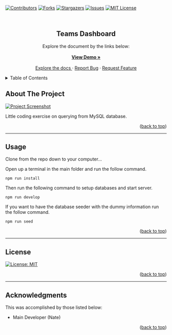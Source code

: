 <a name="readme-top"></a>

[![Contributors][contributors-shield]][contributors-url]
[![Forks][forks-shield]][forks-url]
[![Stargazers][stars-shield]][stars-url]
[![Issues][issues-shield]][issues-url]
[![MIT License][license-shield]][license-url]

<!-- PROJECT LOGO -->
<br />
<div align="center">
  <h2 align="center">Teams Dashboard</h2>

  <p align="center">
    Explore the document by the links below:
    <br />
    <br />
    <a href="https://teamsdashboard.herokuapp.com"><strong>View Demo »</strong></a>
    <br />
    <br />
    <a href="https://github.com/natenaranjo/teamsdashboard">Explore the docs </a>
    ·
    <a href="https://github.com/natenaranjo/teamsdashboard/issues">Report Bug</a>
    ·
    <a href="https://github.com/natenaranjo/teamsdashboard/issues">Request Feature</a>
  </p>
</div>



<!-- TABLE OF CONTENTS -->
<details>
  <summary>Table of Contents</summary>
  <ol>
    <li><a href="#about-the-project">About The Project</a></li>
    <li><a href="#usage">Usage</a></li>
    <li><a href="#contributing">Contributing</a></li>
    <li><a href="#license">License</a></li>
    <li><a href="#contact">Contact</a></li>
    <li><a href="#acknowledgments">Acknowledgments</a></li>
  </ol>
</details>



<!-- ABOUT THE PROJECT -->
## About The Project

[![Project Screenshot][project-screenshot-1]](https://github.com/natenaranjo/teamsdashboard)

Little coding exercise on querying from MySQL database.

<p align="right">(<a href="#readme-top">back to top</a>)</p>

---

<!-- USAGE EXAMPLES -->
## Usage

Clone from the repo down to your computer...

Open up a terminal in the main folder and run the follow command.

```npm run install```

Then run the following command to setup databases and start server.

```npm run develop```

If you want to have the database seeder with the dummy information run the follow command.

```npm run seed```


<p align="right">(<a href="#readme-top">back to top</a>)</p>

---

<!-- LICENSE -->
## License

[![License: MIT](https://img.shields.io/badge/License-MIT-yellow.svg)](https://opensource.org/licenses/MIT)

<p align="right">(<a href="#readme-top">back to top</a>)</p>

---


<!-- ACKNOWLEDGMENTS -->
## Acknowledgments

This was accomplished by those listed below:

- Main Developer (Nate)



<p align="right">(<a href="#readme-top">back to top</a>)</p>



<!-- MARKDOWN LINKS & IMAGES -->
<!-- https://www.markdownguide.org/basic-syntax/#reference-style-links -->
[contributors-shield]: https://img.shields.io/github/contributors/natenaranjo/teamsdashboard.svg?style=for-the-badge
[contributors-url]: https://github.com/natenaranjo/teamsdashboard/graphs/contributors
[forks-shield]: https://img.shields.io/github/forks/undefined/teamsdashboard.svg?style=for-the-badge
[forks-url]: https://github.com/natenaranjo/teamsdashboard/network/members
[stars-shield]: https://img.shields.io/github/stars/natenaranjo/teamsdashboard.svg?style=for-the-badge
[stars-url]: https://github.com/natenaranjo/teamsdashboard/stargazers
[issues-shield]: https://img.shields.io/github/issues/natenaranjo/teamsdashboard.svg?style=for-the-badge
[issues-url]: https://github.com/natenaranjo/teamsdashboard/issues
[license-shield]: https://img.shields.io/github/license/natenaranjo/teamsdashboard.svg?style=for-the-badge
[license-url]: https://github.com/natenaranjo/teamsdashboard/blob/master/LICENSE.txt
[project-screenshot-1]: /client/src//utils/screenshot.png

